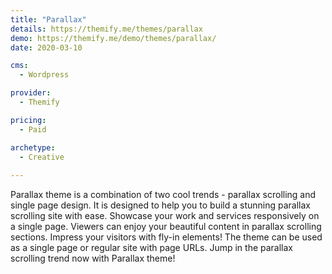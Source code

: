 ```yaml
---
title: "Parallax"
details: https://themify.me/themes/parallax
demo: https://themify.me/demo/themes/parallax/
date: 2020-03-10

cms: 
  - Wordpress

provider: 
  - Themify

pricing:
  - Paid

archetype:
  - Creative
  
---
```


Parallax theme is a combination of two cool trends - parallax scrolling and single page design. It is designed to help you to build a stunning parallax scrolling site with ease. Showcase your work and services responsively on a single page. Viewers can enjoy your beautiful content in parallax scrolling sections. Impress your visitors with fly-in elements! The theme can be used as a single page or regular site with page URLs. Jump in the parallax scrolling trend now with Parallax theme!